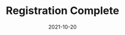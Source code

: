 ---
layout: blocks
title: Registration Complete
date: 2021-10-20
primary_color: '#221f20'
page_sections:
  - block: hero-1
    headline: <strong>Registration complete!</strong>
    content:
        <br>
        Read the confirmation email for important instructions.
        <br><br><br>
        <strong>Don't see it within 3 minutes? CHECK YOUR SPAM.</strong><br>
        Subject is <em>"Habit Reframe Mindset GAP - Important Information"</em>
        <br><br><br>
        Things to remember... <br>
        1. Join the private group (invite in email) by Friday, November 11. <br>
        2. Submit your first check-in by <strong>Sunday, November 13</strong>.<br>
        3. Email us at team@themoai.org if you have any questions.<br>
---